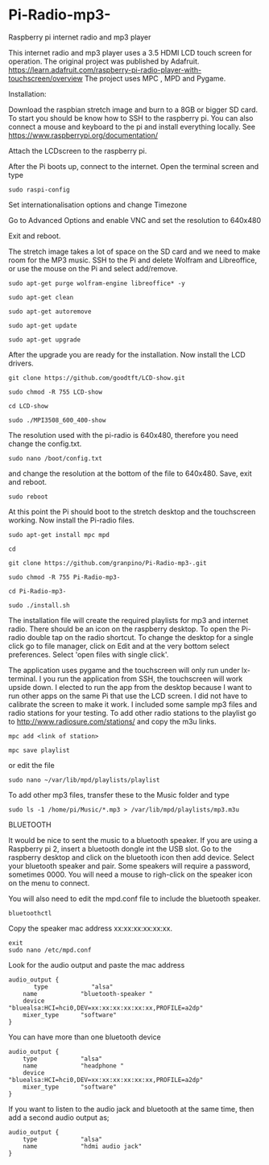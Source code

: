 # Pi-Radio-mp3-
Raspberry pi internet radio and mp3 player

This internet radio and mp3 player uses a 3.5 HDMI LCD touch screen for operation. The original project was published by Adafruit. https://learn.adafruit.com/raspberry-pi-radio-player-with-touchscreen/overview The project uses MPC , MPD and Pygame.

Installation:

Download the raspbian stretch image and burn to a 8GB or bigger SD card. To start you should be know how to SSH to the      raspberry pi. You can also connect a mouse and keyboard to the pi and install everything locally. See https://www.raspberrypi.org/documentation/

Attach the LCDscreen to the raspberry pi. 

After the Pi boots up, connect to the internet. Open the terminal screen and type

    sudo raspi-config

Set internationalisation options and change Timezone 

Go to Advanced Options and enable VNC and set the resolution to 640x480

Exit and reboot.

The stretch image takes a lot of space on the SD card and we need to make room for the MP3 music. SSH to the Pi and delete Wolfram and Libreoffice, or use the mouse on the Pi and select add/remove.

    sudo apt-get purge wolfram-engine libreoffice* -y

    sudo apt-get clean

    sudo apt-get autoremove

    sudo apt-get update

    sudo apt-get upgrade

After the upgrade you are ready for the installation. Now install the LCD drivers.

    git clone https://github.com/goodtft/LCD-show.git

    sudo chmod -R 755 LCD-show

    cd LCD-show

    sudo ./MPI3508_600_400-show

The resolution used with the pi-radio is 640x480, therefore you need change the config.txt.

    sudo nano /boot/config.txt

and change the resolution at the bottom of the file to 640x480. Save, exit and reboot.

    sudo reboot

At this point the Pi should boot to the stretch desktop and the touchscreen working. Now install the Pi-radio files.
    
    sudo apt-get install mpc mpd
    
    cd

    git clone https://github.com/granpino/Pi-Radio-mp3-.git

    sudo chmod -R 755 Pi-Radio-mp3-

    cd Pi-Radio-mp3-

    sudo ./install.sh

The installation file will create the required playlists for mp3 and internet radio. There should be an icon on the raspberry desktop. To open the Pi-radio double tap on the radio shortcut. To change the desktop for a single click go to file manager, click on Edit and at the very bottom select preferences. Select 'open files with single click'.

The application uses pygame and the touchscreen will only run under lx-terminal. I you run the application from SSH, the touchscreen will work upside down. I elected to run the app from the desktop because I want to run other apps on the same Pi that use the LCD screen. I did not have to calibrate the screen to make it work. I included some sample mp3 files and radio stations for your testing. To add other radio stations to the playlist go to http://www.radiosure.com/stations/ and copy the m3u links. 

    mpc add <link of station>

    mpc save playlist

or edit the file 

    sudo nano ~/var/lib/mpd/playlists/playlist

To add other mp3 files, transfer these to the Music folder and type 

    sudo ls -1 /home/pi/Music/*.mp3 > /var/lib/mpd/playlists/mp3.m3u
BLUETOOTH

It would be nice to sent the music to a bluetooth speaker. If you are using a Raspberry pi 2, insert a bluetooth dongle int the USB slot. Go to the raspberry desktop and click on the bluetooth icon then add device. Select your bluetooth speaker and pair. Some speakers will require a password, sometimes 0000. You will need a mouse to righ-click on the speaker icon on the menu to connect.

You will also need to edit the mpd.conf file to include the bluetooth speaker.

    bluetoothctl
Copy the speaker mac address xx:xx:xx:xx:xx:xx.

    exit
    sudo nano /etc/mpd.conf

Look for the audio output and paste the mac address

    audio_output {
           type            "alsa"
        name            "bluetooth-speaker "
        device          "bluealsa:HCI=hci0,DEV=xx:xx:xx:xx:xx:xx,PROFILE=a2dp"
        mixer_type      "software"
    }
You can have more than one bluetooth device

    audio_output {
        type            "alsa"
        name            "headphone "
        device          "bluealsa:HCI=hci0,DEV=xx:xx:xx:xx:xx:xx,PROFILE=a2dp"
        mixer_type      "software"
    }
If you want to listen to the audio jack and bluetooth at the same time, then add a second audio output as;

    audio_output {
        type            "alsa"
        name            "hdmi audio jack"
    }


